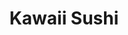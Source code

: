 ---
layout: place
title: "Kawaii Sushi"
permalink: /california/la-mesa/kawaii-sushi.html
stateAbbr: CA
stateName: California
cityName: La Mesa
place_id: ChIJx-qOq8ZV2YARY7Rr7dDp3Bw
photos:
  - name: >-
      places/ChIJx-qOq8ZV2YARY7Rr7dDp3Bw/photos/AeeoHcLI4qYlMYYfLK4PHNCzWiBBBqRgKXjLfIAuSSdbqhLUinSR-_RZAfgd2qYrrFaxij6NHpcxPKgth1Kff0bGuloDM33nlhwwx0pEkJd7zzNi1-cAI5Ce56AT4-bCvR5CnzwZt1aTcEX7zu2FQqTu6tI9_3Z_i7dYjUYB6R5kU55PkPZy2nh7Ty0VM2sZ4E4v1yng1qLm_ytVFKY-aWPlTs-lXfhHTbcwmhW_-Hr1qvlLrMZykSy7wMp5DjrjXolux10sbb3ZUAJyrS2cLCBY9VPbKg9r5NyOjMJtSLtOL7K2cw
    widthPx: 1368
    heightPx: 768
    authorAttributions:
      - displayName: Kawaii Sushi
        uri: https://maps.google.com/maps/contrib/103294544239562424832
        photoUri: >-
          https://lh3.googleusercontent.com/a/ACg8ocI431Fm29LpfzLrxbUSNf9uvM2Yl0a1SnrnxVh1EeliruQxVw=s100-p-k-no-mo
    flagContentUri: >-
      https://www.google.com/local/imagery/report/?cb_client=maps_api_places.places_api&image_key=!1e10!2sAF1QipPO8E9_mwNBuK6nnxtpueVMM3A2rWHpapPosfE-&hl=en-US
    googleMapsUri: >-
      https://www.google.com/maps/place//data=!3m4!1e2!3m2!1sAF1QipPO8E9_mwNBuK6nnxtpueVMM3A2rWHpapPosfE-!2e10!4m2!3m1!1s0x80d955c6ab8eeac7:0x1cdce9d0ed6bb463
  - name: >-
      places/ChIJx-qOq8ZV2YARY7Rr7dDp3Bw/photos/AeeoHcI10UsmhhLoZcwBtf6x1e-BrhBSBYZIs6qz-T6RkvWV9AC0VjcmDSvThTTf-gCEQpqJLXXoO3UjgcpJM5T4npvoMEOwjE1jQim-yS_V8YaSpcZbiyyFetxbRMqcqxX19YUUCwhtyVhfvVm_xAmjQnsuhf4woVheaf5mnsY6nfpncHOmm1Pw4hh5xoTTqM-fyG5o7H9BwY_92ZA_d3xPWAY2XvGSP5LcxUXPSJbuH9i0jvX5HiF5I9ob890oPHHx5HALOLm-BKEX5TalNU5JcP5R2sqPCrEt5lA0F0tWA9M_pw
    widthPx: 380
    heightPx: 570
    authorAttributions:
      - displayName: Kawaii Sushi
        uri: https://maps.google.com/maps/contrib/103294544239562424832
        photoUri: >-
          https://lh3.googleusercontent.com/a/ACg8ocI431Fm29LpfzLrxbUSNf9uvM2Yl0a1SnrnxVh1EeliruQxVw=s100-p-k-no-mo
    flagContentUri: >-
      https://www.google.com/local/imagery/report/?cb_client=maps_api_places.places_api&image_key=!1e10!2sAF1QipPWSwOzpa2uWGh_e0sUU9JfOMaeXMTHkYeXO1_q&hl=en-US
    googleMapsUri: >-
      https://www.google.com/maps/place//data=!3m4!1e2!3m2!1sAF1QipPWSwOzpa2uWGh_e0sUU9JfOMaeXMTHkYeXO1_q!2e10!4m2!3m1!1s0x80d955c6ab8eeac7:0x1cdce9d0ed6bb463
  - name: >-
      places/ChIJx-qOq8ZV2YARY7Rr7dDp3Bw/photos/AeeoHcILKJkl4ATxvA4I0RhmNPfqqZcbJMKToYQgbRRpExn46PwUQ6Gew9y1K01QJ27guCbbxUJ7gWIzC0H-5WxrfHUD5LWj0ibyeMCpJDuB-LXf7kyxUIl4zVH0PXagZCXFg9yadzr7mjr-gIZIzwnYzjLDXu9HOhhCNo3IEdbZok8-O6CQzisdav9qjm_lyNSFkCqlqpdvwoaxLStYdShyEhODgpXrZIY9H6sQoXBtFH7dDprEbRCGtxjMYB3fDocpuvkPFKAaQY_UoV0fTYDE1w1vFlkChayvfhLFPBFfWZZXqgf_R3rtyrldfa72ug78rtGbz14buqWNLO3gJJUSne3GazBwFlEgILCaG9BhMx1oTevMcne6pDfbGiVXOGO913BaO3wyJRPt20UTvtjVvWLZRA95PG6NHqi0mCTV6qHgCF9wbGO0XDPG2dpwMDuw
    widthPx: 3024
    heightPx: 4032
    authorAttributions:
      - displayName: Angie A
        uri: https://maps.google.com/maps/contrib/107391313773667121490
        photoUri: >-
          https://lh3.googleusercontent.com/a-/ALV-UjXdcGE4JO__XLbvtQ1gpHaVIONi8GlDt6JfYYYG1URDCH41EvwEGA=s100-p-k-no-mo
    flagContentUri: >-
      https://www.google.com/local/imagery/report/?cb_client=maps_api_places.places_api&image_key=!1e10!2sCIABIhADydER2SP-MWf750oAAYQ2&hl=en-US
    googleMapsUri: >-
      https://www.google.com/maps/place//data=!3m4!1e2!3m2!1sCIABIhADydER2SP-MWf750oAAYQ2!2e10!4m2!3m1!1s0x80d955c6ab8eeac7:0x1cdce9d0ed6bb463
  - name: >-
      places/ChIJx-qOq8ZV2YARY7Rr7dDp3Bw/photos/AeeoHcJnjr0XF9dn_1RI0Hya6iE_Gx8YO_6OycpFiJjWTWCaHHyOn9EsHap-ztpaWrVEqu1qbhwwM43URN0x6hN3tBuVxFm3M-4YJVfoIq0To-Wq-984mkAhVNx8rMstEzvUkjNLhIprQGBiPow316rYvkWUQyCE2nSZApK8hmNqkF733wVRFcyixmcDJHHAOAa3cZZrsqyjTK6OE02A3VRe94ulDW64Kb5Djg0LRxh3lfNh8G-eKEY1kYEcsRB9zJ2lKB528mC4LDjHXsFozV7pSmCi9-oDLOYrV8NyQl0oa_sAng
    widthPx: 1920
    heightPx: 1440
    authorAttributions:
      - displayName: Kawaii Sushi
        uri: https://maps.google.com/maps/contrib/103294544239562424832
        photoUri: >-
          https://lh3.googleusercontent.com/a/ACg8ocI431Fm29LpfzLrxbUSNf9uvM2Yl0a1SnrnxVh1EeliruQxVw=s100-p-k-no-mo
    flagContentUri: >-
      https://www.google.com/local/imagery/report/?cb_client=maps_api_places.places_api&image_key=!1e10!2sAF1QipMpt7G73Z_C9jU0IHxZw6dem70HepMNEEOdSeiC&hl=en-US
    googleMapsUri: >-
      https://www.google.com/maps/place//data=!3m4!1e2!3m2!1sAF1QipMpt7G73Z_C9jU0IHxZw6dem70HepMNEEOdSeiC!2e10!4m2!3m1!1s0x80d955c6ab8eeac7:0x1cdce9d0ed6bb463
  - name: >-
      places/ChIJx-qOq8ZV2YARY7Rr7dDp3Bw/photos/AeeoHcLKR101PlhUkNrtPfabyrHbbo6l5qVzm0D6uPvXpvbt3G3JLZTibfzmJNvCrJbMxgF3CyZ2iWEC9oDI361yn9l8XPDBYrkGkdqapQm-umbcD2F76JLhd9M60mGQYvLjFTItXbmXog6LVG-rphnd9hCbT0YxzKo8emgEjyiqk8iTZvKt43EXyoB3D6EX8N3p_imVPmSI01P1UlaEXoVC8JpcH1evrBoqdoE4Uhd9K8bTyUgQZuZcPviKqh7SIOG8iqM1xuauxNiEZ1OZzqC_9xTu_joDe0jRF58HYe4JoNwfgg
    widthPx: 380
    heightPx: 569
    authorAttributions:
      - displayName: Kawaii Sushi
        uri: https://maps.google.com/maps/contrib/103294544239562424832
        photoUri: >-
          https://lh3.googleusercontent.com/a/ACg8ocI431Fm29LpfzLrxbUSNf9uvM2Yl0a1SnrnxVh1EeliruQxVw=s100-p-k-no-mo
    flagContentUri: >-
      https://www.google.com/local/imagery/report/?cb_client=maps_api_places.places_api&image_key=!1e10!2sAF1QipM0EgepOHgHIIqWWTSRGWQud0NbVi8dSXE_rncH&hl=en-US
    googleMapsUri: >-
      https://www.google.com/maps/place//data=!3m4!1e2!3m2!1sAF1QipM0EgepOHgHIIqWWTSRGWQud0NbVi8dSXE_rncH!2e10!4m2!3m1!1s0x80d955c6ab8eeac7:0x1cdce9d0ed6bb463
  - name: >-
      places/ChIJx-qOq8ZV2YARY7Rr7dDp3Bw/photos/AeeoHcJS9beDvbJAZeQMGsq1Er6QuSMuW0ODeZ-63PEdMMSggVkeAya2_LRm6BbKJcV9rofqbEjh6FjaMiRrdo-SFP4N5vWgKr41YBLbVbUVeQpFftT4YuXpxBpAHyDkWxsyB1IXP-m_HveMU9t9qWevCFAlXCxoZWQ-LPFB7RzBmLgZBUUwwdgAL1rzwEn1WdXGFhAm3O-LhgQsLhTu0MeDrqSyqWa1KO-pfax3BYSaLOVeIPJb99N3Vc8TuMuoyXwI9modLdc0MYDzNNmV3JU92ONMMpJL8GCpH5HpBoYbc-JKoHn0hlRFrEuTFkM4OwdLj83gHO7Q8mUe4FlfgxTdtgN-B7K2bhC35Ow1hTj4h6merRpYV45bBcSLlAp4Xs1F7Cobd5DAcMHpTz43kygh-Dxabs_3bPjT-XCiq3OfjUbzzrw
    widthPx: 3024
    heightPx: 4032
    authorAttributions:
      - displayName: Ashley Perez
        uri: https://maps.google.com/maps/contrib/102226711807007312905
        photoUri: >-
          https://lh3.googleusercontent.com/a-/ALV-UjV1gSug6EgXHR8XMtcLVegXG8qugLtmMbn-M951BgZfiLIMgBlU=s100-p-k-no-mo
    flagContentUri: >-
      https://www.google.com/local/imagery/report/?cb_client=maps_api_places.places_api&image_key=!1e10!2sCIHM0ogKEICAgICr1o_vigE&hl=en-US
    googleMapsUri: >-
      https://www.google.com/maps/place//data=!3m4!1e2!3m2!1sCIHM0ogKEICAgICr1o_vigE!2e10!4m2!3m1!1s0x80d955c6ab8eeac7:0x1cdce9d0ed6bb463
  - name: >-
      places/ChIJx-qOq8ZV2YARY7Rr7dDp3Bw/photos/AeeoHcKpgp_u9giCOfuxxeqodaYiRx74Vf8uJRomPVSU3m1OPWu0nzUgLfH1eXZXjXlGU00OJugneg31NNRTkpTZ0gw80PmP4idk6dJwUaur4PZ-DGaLKYrNZmui5PDwNqqpXLXpze1tZrDtBeE3SIIo5EnyrTgopJ2oGXeFhBcrwltrUnIwalIxHDGIipUqV75RvUExLYhW9Jbq97-tLIbWwyQTSdu1f85F0vYI_Ax0xLFFGS5A0iWNNCVh6orXSx3NPiKYfWzdZOV2ZoJ-ESf5KxI96pxtS-jI_QZ2llOJA2uGdA
    widthPx: 380
    heightPx: 569
    authorAttributions:
      - displayName: Kawaii Sushi
        uri: https://maps.google.com/maps/contrib/103294544239562424832
        photoUri: >-
          https://lh3.googleusercontent.com/a/ACg8ocI431Fm29LpfzLrxbUSNf9uvM2Yl0a1SnrnxVh1EeliruQxVw=s100-p-k-no-mo
    flagContentUri: >-
      https://www.google.com/local/imagery/report/?cb_client=maps_api_places.places_api&image_key=!1e10!2sAF1QipNqU7LO_5QvbEWQppYd0yEkSAb93EMDE7To1h0I&hl=en-US
    googleMapsUri: >-
      https://www.google.com/maps/place//data=!3m4!1e2!3m2!1sAF1QipNqU7LO_5QvbEWQppYd0yEkSAb93EMDE7To1h0I!2e10!4m2!3m1!1s0x80d955c6ab8eeac7:0x1cdce9d0ed6bb463
  - name: >-
      places/ChIJx-qOq8ZV2YARY7Rr7dDp3Bw/photos/AeeoHcLZFFypQ_EsKzH474VSF_kH0nXbPdyAe6r8f0waXdRz7V_j-yjSV-hSXux5cqyADtQSXGEyqwoNz-U6eOEKMb3nXGtxE0bjNV6k8oopwqSjGxbTZSeU-SQgwSg0A3Yco-z4XtY-XriY6S70OTTTDK3aScDcqIQNPT6J2mtL-BtOT7SfKuQZrJYekz2YZsmmxoN-gQPHTf-MX07KWt0aO-ON2hssPieEGBS1tmpY8aFCiV5VKjeULve4LFCXxGYrztpo54Damag_3ESWw6CHfWXyz6xPEbQFslHXVD_qj-VTOLzFI2JvnbX90FODIHoXKcy5FGSSo0Kb675RP0Qhfkheri5drHJGomJ69BrFEZdq_MD_Lo3VGp3icMVg92UWRvFm8ViHnb-JRfhu06YHIqNtnpR_MoBHUHrFhlO30CMZkQ
    widthPx: 4032
    heightPx: 3024
    authorAttributions:
      - displayName: Ashley Perez
        uri: https://maps.google.com/maps/contrib/102226711807007312905
        photoUri: >-
          https://lh3.googleusercontent.com/a-/ALV-UjV1gSug6EgXHR8XMtcLVegXG8qugLtmMbn-M951BgZfiLIMgBlU=s100-p-k-no-mo
    flagContentUri: >-
      https://www.google.com/local/imagery/report/?cb_client=maps_api_places.places_api&image_key=!1e10!2sCIHM0ogKEICAgICr1o_vKg&hl=en-US
    googleMapsUri: >-
      https://www.google.com/maps/place//data=!3m4!1e2!3m2!1sCIHM0ogKEICAgICr1o_vKg!2e10!4m2!3m1!1s0x80d955c6ab8eeac7:0x1cdce9d0ed6bb463
  - name: >-
      places/ChIJx-qOq8ZV2YARY7Rr7dDp3Bw/photos/AeeoHcKnggorjNpYSPR2qmuDSmwv-GiteqX8Uvo5gfnBuLTZO1ZPyfZpZK58wE-6b5GgU3fWHri2RsyrkmHnfNONzMIzvg1vkvlS_w1NP8WXxb_GANUcoNVdOCfEQSWEs578A_rX81wz3zgVbGH9Gd5u0CCsfOD4o-Fm_vr5D9yuXlcvbUxzHYV2AYLQl_Rc3gxHpMLhpY0CpQAinSk4k5cRkuTKtyE6obgHOxvJoz2pbAPdKIQqosCDCzpB4dRI5JUtdNE6IS7cm2BnhdOTDhTQ0RATjC4pcac2VmtkTBZY2Xnzyw
    widthPx: 3024
    heightPx: 4032
    authorAttributions:
      - displayName: Kawaii Sushi
        uri: https://maps.google.com/maps/contrib/103294544239562424832
        photoUri: >-
          https://lh3.googleusercontent.com/a/ACg8ocI431Fm29LpfzLrxbUSNf9uvM2Yl0a1SnrnxVh1EeliruQxVw=s100-p-k-no-mo
    flagContentUri: >-
      https://www.google.com/local/imagery/report/?cb_client=maps_api_places.places_api&image_key=!1e10!2sAF1QipOCwErWPQ45fpFFcIWVhgez3D4JT_y2hDhG6biC&hl=en-US
    googleMapsUri: >-
      https://www.google.com/maps/place//data=!3m4!1e2!3m2!1sAF1QipOCwErWPQ45fpFFcIWVhgez3D4JT_y2hDhG6biC!2e10!4m2!3m1!1s0x80d955c6ab8eeac7:0x1cdce9d0ed6bb463
  - name: >-
      places/ChIJx-qOq8ZV2YARY7Rr7dDp3Bw/photos/AeeoHcIyEpTi3U0WUQVDI21qNU9lrIf19m6XyRekn90BL5TlmQ40OFq_WZy3tuv-vov3mTr2_ZHopPNTjX-moL7gDE8XV5cN4VVXvBDGN8xob8ie6h8JH2MwpiQmnr3YQzq5z00z1Nl5e5J61udNGd8CWEcEXw6gnGvMkYw7O-SPIDMz6QXVexMaNs1FAw-ugcVAzEbARc5ErBCw4LptVtFBmloffRHoDHU45HRqchqEuz-cC9H2M268j42viA_FEFOhBIIeMHHZp2HGjRQonoEU-cPKOjwnVkhdGPHCUxBYLR5tYmE-LDbmQonakOtO0Tns5AwSpV9NwCqlyzjuCAe26TUJ9yO0Dk3iBGkExMmD7aP3e81lInv2HPbz5VEdrpgx7qCC-9ff_2YCB3Rzc2BZfqfr4V8TF3mY6ZS1AQioXMHt3TWR
    widthPx: 4000
    heightPx: 3000
    authorAttributions:
      - displayName: Rebecca Coates-Lapidario
        uri: https://maps.google.com/maps/contrib/112816089304701186862
        photoUri: >-
          https://lh3.googleusercontent.com/a-/ALV-UjXjxQ_-mYIsgHgi7aw7MthDcilvO4LtrrAL1eQwYUw4BP6SwGaR5Q=s100-p-k-no-mo
    flagContentUri: >-
      https://www.google.com/local/imagery/report/?cb_client=maps_api_places.places_api&image_key=!1e10!2sCIHM0ogKEICAgIDjtI6V_AE&hl=en-US
    googleMapsUri: >-
      https://www.google.com/maps/place//data=!3m4!1e2!3m2!1sCIHM0ogKEICAgIDjtI6V_AE!2e10!4m2!3m1!1s0x80d955c6ab8eeac7:0x1cdce9d0ed6bb463
address: '5575 Baltimore Dr #110, La Mesa, CA 91942, USA'
street: '5575 Baltimore Dr #110'
city: La Mesa
state: CA
zip: '91942'
country: USA
neighborhood: null
latitude: '32.780193'
longitude: '-117.032009'
accessibility_options:
  wheelchairAccessibleParking: true
  wheelchairAccessibleEntrance: true
  wheelchairAccessibleRestroom: true
  wheelchairAccessibleSeating: true
business_status: OPERATIONAL
name: Kawaii Sushi
google_maps_links:
  directionsUri: >-
    https://www.google.com/maps/dir//''/data=!4m7!4m6!1m1!4e2!1m2!1m1!1s0x80d955c6ab8eeac7:0x1cdce9d0ed6bb463!3e0
  placeUri: https://maps.google.com/?cid=2079794211484054627
  writeAReviewUri: >-
    https://www.google.com/maps/place//data=!4m3!3m2!1s0x80d955c6ab8eeac7:0x1cdce9d0ed6bb463!12e1
  reviewsUri: >-
    https://www.google.com/maps/place//data=!4m4!3m3!1s0x80d955c6ab8eeac7:0x1cdce9d0ed6bb463!9m1!1b1
  photosUri: >-
    https://www.google.com/maps/place//data=!4m3!3m2!1s0x80d955c6ab8eeac7:0x1cdce9d0ed6bb463!10e5
primary_type: Sushi Restaurant
opening_hours:
  regular: null
  current: null
secondary_opening_hours:
  regular:
    weekdayDescriptions: null
    type: null
  current:
    weekdayDescriptions: null
    type: null
phone: (619) 584-8888
price_level: null
price_range: $20 &ndash; $30
rating: '4.5'
rating_count: 190
website: https://kawaiisushi.restaurant/?utm_source=google
description: null
reviews: null
parking_options: null
payment_options: null
allow_dogs: null
curbside_pickup: null
delivery: null
dine_in: null
good_for_children: null
good_for_groups: null
good_for_sports: null
live_music: null
menu_for_children: null
outdoor_seating: null
reservable: null
restroom: null
serves_beer: null
serves_breakfast: null
serves_brunch: null
serves_cocktails: null
serves_coffee: null
serves_dinner: null
serves_dessert: null
serves_lunch: null
serves_vegetarian_food: null
serves_wine: null
takeout: null

---